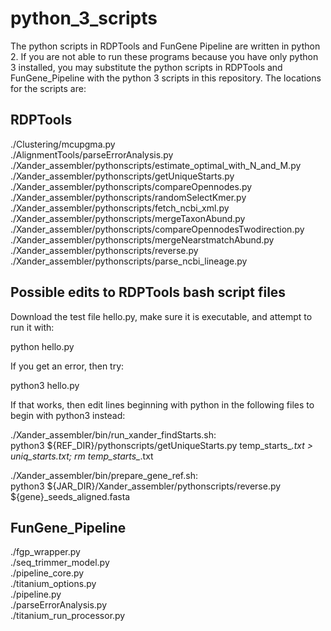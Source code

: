 # python_3_scripts
The python scripts in RDPTools and FunGene Pipeline are written in python 2. If you are not able to run these programs because you have only python 3 installed, you may substitute the python scripts in RDPTools and FunGene_Pipeline with the python 3 scripts in this repository. The locations for the scripts are:
## RDPTools  
./Clustering/mcupgma.py  
./AlignmentTools/parseErrorAnalysis.py  
./Xander_assembler/pythonscripts/estimate_optimal_with_N_and_M.py  
./Xander_assembler/pythonscripts/getUniqueStarts.py  
./Xander_assembler/pythonscripts/compareOpennodes.py  
./Xander_assembler/pythonscripts/randomSelectKmer.py  
./Xander_assembler/pythonscripts/fetch_ncbi_xml.py  
./Xander_assembler/pythonscripts/mergeTaxonAbund.py  
./Xander_assembler/pythonscripts/compareOpennodesTwodirection.py  
./Xander_assembler/pythonscripts/mergeNearstmatchAbund.py  
./Xander_assembler/pythonscripts/reverse.py  
./Xander_assembler/pythonscripts/parse_ncbi_lineage.py  

## Possible edits to RDPTools bash script files  
Download the test file hello.py, make sure it is executable, and attempt to run it with:  

python hello.py  

If you get an error, then try:  

python3 hello.py  

If that works, then edit lines beginning with python in the following files to begin with python3 instead:  

./Xander_assembler/bin/run_xander_findStarts.sh:  
python3 ${REF_DIR}/pythonscripts/getUniqueStarts.py temp_starts_*.txt > uniq_starts.txt; rm temp_starts_*.txt  

./Xander_assembler/bin/prepare_gene_ref.sh:  
python3 ${JAR_DIR}/Xander_assembler/pythonscripts/reverse.py ${gene}_seeds_aligned.fasta  

## FunGene_Pipeline  
./fgp_wrapper.py  
./seq_trimmer_model.py  
./pipeline_core.py  
./titanium_options.py  
./pipeline.py  
./parseErrorAnalysis.py  
./titanium_run_processor.py  

